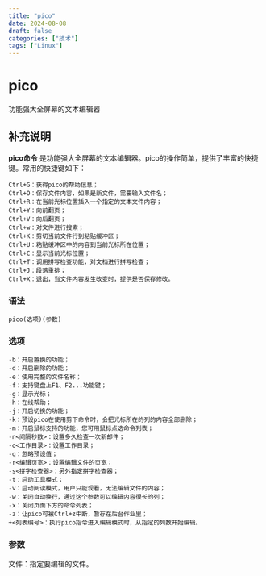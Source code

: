 ```yaml
---
title: "pico"
date: 2024-08-08
draft: false
categories: ["技术"]
tags: ["Linux"]
---
```

pico
===

功能强大全屏幕的文本编辑器

## 补充说明

**pico命令** 是功能强大全屏幕的文本编辑器。pico的操作简单，提供了丰富的快捷键。常用的快捷键如下：

```shell
Ctrl+G：获得pico的帮助信息；
Ctrl+O：保存文件内容，如果是新文件，需要输入文件名；
Ctrl+R：在当前光标位置插入一个指定的文本文件内容；
Ctrl+Y：向前翻页；
Ctrl+V：向后翻页；
Ctrl+w：对文件进行搜索；
Ctrl+K：剪切当前文件行到粘贴缓冲区；
Ctrl+U：粘贴缓冲区中的内容到当前光标所在位置；
Ctrl+C：显示当前光标位置；
Ctrl+T：调用拼写检查功能，对文档进行拼写检查；
Ctrl+J：段落重排；
Ctrl+X：退出，当文件内容发生改变时，提供是否保存修改。
```

###  语法

```shell
pico(选项)(参数)
```

###  选项

```shell
-b：开启置换的功能；
-d：开启删除的功能；
-e：使用完整的文件名称；
-f：支持键盘上F1、F2...功能键；
-g：显示光标；
-h：在线帮助；
-j：开启切换的功能；
-k：预设pico在使用剪下命令时，会把光标所在的列的内容全部删除；
-m：开启鼠标支持的功能，您可用鼠标点选命令列表；
-n<间隔秒数>：设置多久检查一次新邮件；
-o<工作目录>：设置工作目录；
-q：忽略预设值；
-r<编辑页宽>：设置编辑文件的页宽；
-s<拼字检查器>：另外指定拼字检查器；
-t：启动工具模式；
-v：启动阅读模式，用户只能观看，无法编辑文件的内容；
-w：关闭自动换行，通过这个参数可以编辑内容很长的列；
-x：关闭页面下方的命令列表；
-z：让pico可被Ctrl+z中断，暂存在后台作业里；
+<列表编号>：执行pico指令进入编辑模式时，从指定的列数开始编辑。
```

###  参数

文件：指定要编辑的文件。


